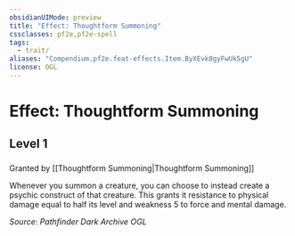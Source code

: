 ```yaml
---
obsidianUIMode: preview
title: "Effect: Thoughtform Summoning"
cssclasses: pf2e,pf2e-spell
tags:
  - trait/
aliases: "Compendium.pf2e.feat-effects.Item.ByXEvk0gyFwUk5gU"
license: OGL
---
```

# Effect: Thoughtform Summoning
## Level 1
### 






Granted by [[Thoughtform Summoning|Thoughtform Summoning]]

Whenever you summon a creature, you can choose to instead create a psychic construct of that creature. This grants it resistance to physical damage equal to half its level and weakness 5 to force and mental damage.

*Source: Pathfinder Dark Archive*
*OGL*